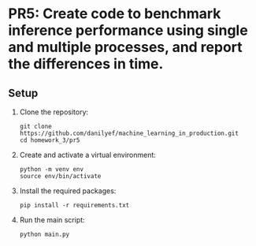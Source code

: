 # PR5: Create code to benchmark inference performance using single and multiple processes, and report the differences in time.

## Setup

1. Clone the repository:
   ```
   git clone https://github.com/danilyef/machine_learning_in_production.git
   cd homework_3/pr5
   ```

2. Create and activate a virtual environment:
   ```
   python -m venv env
   source env/bin/activate  
   ```

3. Install the required packages:
   ```
   pip install -r requirements.txt
   ```

4. Run the main script:
   ```
   python main.py
   ```